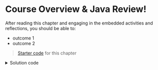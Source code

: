 <!--
lecture: 
--> 


# Course Overview & Java Review!

After reading this chapter and engaging in the embedded activities and reflections, you should be able to:

* outcome 1
* outcome 2


> [Starter code](../../zip/chap00-starter.zip) for this chapter

<details class="solution" data-release="Sep 1, 2021 17:00:00">
<summary>Solution code</summary>

[Solution code](../../zip/chap00-solution.zip) for this chapter.

</details>

<!--
notes: 
--> 